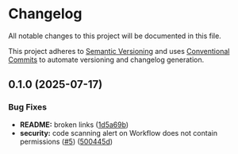 # Changelog

All notable changes to this project will be documented in this file.

This project adheres to [Semantic Versioning](https://semver.org) and uses [Conventional Commits](https://www.conventionalcommits.org) to automate versioning and changelog generation.

## 0.1.0 (2025-07-17)

### Bug Fixes

* **README:** broken links ([1d5a69b](https://github.com/skethirajan/ElectroCat/commit/1d5a69b3f7f6560dab68da866098d598e2ba8158))
* **security:** code scanning alert on Workflow does not contain permissions ([#5](https://github.com/skethirajan/ElectroCat/issues/5)) ([500445d](https://github.com/skethirajan/ElectroCat/commit/500445dc5975758cae841344d8fe95a5157f9c31))
